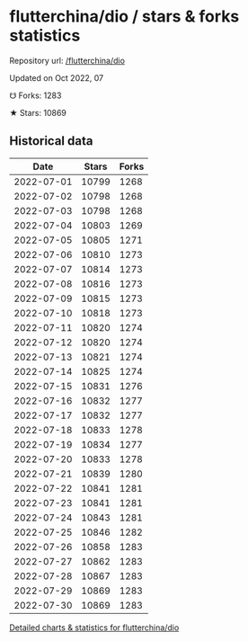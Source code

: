 # flutterchina/dio / stars & forks statistics

Repository url: [/flutterchina/dio](https://github.com/flutterchina/dio)

Updated on Oct 2022, 07

☋ Forks: 1283

★ Stars: 10869

## Historical data
| Date | Stars | Forks |
|------|-------|-------|
| 2022-07-01 | 10799 | 1268 | 
| 2022-07-02 | 10798 | 1268 | 
| 2022-07-03 | 10798 | 1268 | 
| 2022-07-04 | 10803 | 1269 | 
| 2022-07-05 | 10805 | 1271 | 
| 2022-07-06 | 10810 | 1273 | 
| 2022-07-07 | 10814 | 1273 | 
| 2022-07-08 | 10816 | 1273 | 
| 2022-07-09 | 10815 | 1273 | 
| 2022-07-10 | 10818 | 1273 | 
| 2022-07-11 | 10820 | 1274 | 
| 2022-07-12 | 10820 | 1274 | 
| 2022-07-13 | 10821 | 1274 | 
| 2022-07-14 | 10825 | 1274 | 
| 2022-07-15 | 10831 | 1276 | 
| 2022-07-16 | 10832 | 1277 | 
| 2022-07-17 | 10832 | 1277 | 
| 2022-07-18 | 10833 | 1278 | 
| 2022-07-19 | 10834 | 1277 | 
| 2022-07-20 | 10833 | 1278 | 
| 2022-07-21 | 10839 | 1280 | 
| 2022-07-22 | 10841 | 1281 | 
| 2022-07-23 | 10841 | 1281 | 
| 2022-07-24 | 10843 | 1281 | 
| 2022-07-25 | 10846 | 1282 | 
| 2022-07-26 | 10858 | 1283 | 
| 2022-07-27 | 10862 | 1283 | 
| 2022-07-28 | 10867 | 1283 | 
| 2022-07-29 | 10869 | 1283 | 
| 2022-07-30 | 10869 | 1283 | 


[Detailed charts & statistics for flutterchina/dio](https://reviewgithub.com/rep/flutterchina/dio)
